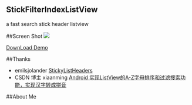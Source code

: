 ## StickFilterIndexListView
a fast search stick header listview

##Screen Shot
<img src="https://raw.githubusercontent.com/dongjunkun/StickFilterIndexListView/master/art/stickFilterIndexListView.gif"/>

<a href="https://raw.githubusercontent.com/dongjunkun/StickFilterIndexListView/master/app/build/outputs/apk/app-debug.apk">DownLoad Demo</a>

##Thanks
 - emilsjolander <a href="https://github.com/emilsjolander/StickyListHeaders">StickyListHeaders</a>
 - CSDN 博主 xiaanming <a href="http://blog.csdn.net/xiaanming/article/details/12684155">Android 实现ListView的A-Z字母排序和过滤搜索功能，实现汉字转成拼音 </a>

##About Me
